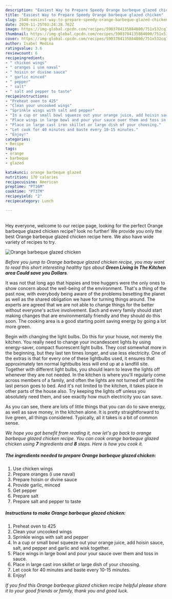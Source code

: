 ```yaml
---
description: "Easiest Way to Prepare Speedy Orange barbeque glazed chicken"
title: "Easiest Way to Prepare Speedy Orange barbeque glazed chicken"
slug: 2548-easiest-way-to-prepare-speedy-orange-barbeque-glazed-chicken
date: 2020-11-25T03:24:28.762Z
image: https://img-global.cpcdn.com/recipes/5903784135884800/751x532cq70/orange-barbeque-glazed-chicken-recipe-main-photo.jpg
thumbnail: https://img-global.cpcdn.com/recipes/5903784135884800/751x532cq70/orange-barbeque-glazed-chicken-recipe-main-photo.jpg
cover: https://img-global.cpcdn.com/recipes/5903784135884800/751x532cq70/orange-barbeque-glazed-chicken-recipe-main-photo.jpg
author: Isabel Medina
ratingvalue: 3.6
reviewcount: 6
recipeingredient:
- " chicken wings"
- " oranges i use naval"
- " hoisin or divine sauce"
- " garlic minced"
- " pepper"
- " salt"
- " salt and pepper to taste"
recipeinstructions:
- "Preheat oven to 425"
- "Clean your uncooked wings"
- "Sprinkle wings with salt and pepper"
- "In a cup or small bowl squeeze out your orange juice, add hoisin sauce, salt, and pepper and garlic and wisk together."
- "Place wings in large bowl and pour your sauce over them and toss in sauce."
- "Place in large cast iron skillet or large dish of your choosing."
- "Let cook for 40 minutes and baste every 10-15 minutes."
- "Enjoy!"
categories:
- Recipe
tags:
- orange
- barbeque
- glazed

katakunci: orange barbeque glazed 
nutrition: 170 calories
recipecuisine: American
preptime: "PT16M"
cooktime: "PT37M"
recipeyield: "2"
recipecategory: Lunch

---
```

<br>
Hey everyone, welcome to our recipe page, looking for the perfect Orange barbeque glazed chicken recipe? look no further! We provide you only the best Orange barbeque glazed chicken recipe here. We also have wide variety of recipes to try.
<br>


![Orange barbeque glazed chicken](https://img-global.cpcdn.com/recipes/5903784135884800/751x532cq70/orange-barbeque-glazed-chicken-recipe-main-photo.jpg)

<i>Before you jump to Orange barbeque glazed chicken recipe, you may want to read this short interesting healthy tips about 
<strong>Green Living In The Kitchen area Could save you Dollars</strong>.</i>
</br>

It was not that long ago that hippies and tree huggers were the only ones to show concern about the well-being of the environment. That's a thing of the past now, with everybody being aware of the problems besetting the planet as well as the shared obligation we have for turning things around. The experts are agreed that we are not able to change things for the better without everyone's active involvement. Each and every family should start making changes that are environmentally friendly and they should do this soon. The cooking area is a good starting point saving energy by going a lot more green.

Begin with changing the light bulbs. Do this for your house, not merely the kitchen. You really need to change your incandescent lights by using energy-saver, compact fluorescent light bulbs. They cost somewhat more in the beginning, but they last ten times longer, and use less electricity. One of the extras is that for every one of these lightbulbs used, it ensures that approximately ten normal lightbulbs less will end up at a landfill site. Together with different light bulbs, you should learn to leave the lights off whenever they are not needed. In the kitchen is where you'll regularly come across members of a family, and often the lights are not turned off until the last person goes to bed. And it's not limited to the kitchen, it takes place in other parts of the house also. Try keeping the lights off unless you absolutely need them, and see exactly how much electricity you can save.

As you can see, there are lots of little things that you can do to save energy, as well as save money, in the kitchen alone. It is pretty straightforward to live green, all things considered. Typically, all it takes is a bit of common sense.


<i>We hope you got benefit from reading it, now let's go back to orange barbeque glazed chicken recipe. You can cook orange barbeque glazed chicken using <strong>7</strong> ingredients and <strong>8</strong> steps. Here is how you cook it.
</i>

##### The ingredients needed to prepare Orange barbeque glazed chicken:

1. Use  chicken wings
1. Prepare  oranges (i use naval)
1. Prepare  hoisin or divine sauce
1. Provide  garlic, minced
1. Get  pepper
1. Prepare  salt
1. Prepare  salt and pepper to taste


##### Instructions to make Orange barbeque glazed chicken:

1. Preheat oven to 425
1. Clean your uncooked wings
1. Sprinkle wings with salt and pepper
1. In a cup or small bowl squeeze out your orange juice, add hoisin sauce, salt, and pepper and garlic and wisk together.
1. Place wings in large bowl and pour your sauce over them and toss in sauce.
1. Place in large cast iron skillet or large dish of your choosing.
1. Let cook for 40 minutes and baste every 10-15 minutes.
1. Enjoy!


<i>If you find this Orange barbeque glazed chicken recipe helpful please share it to your good friends or family, thank you and good luck.</i>
